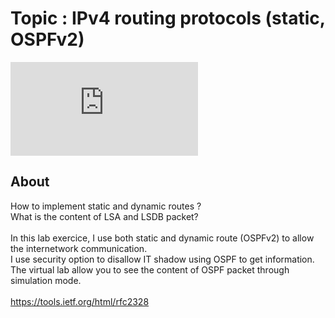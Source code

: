 # Topic : IPv4 routing protocols (static, OSPFv2) <br />
![alt tag](https://raw.githubusercontent.com/cedsam/Cisco-ICNDCertification/master/ipv4_routing/network_blueprint.pdf)
 <br />
## About <br />
How to implement static and dynamic routes ? <br />
What is the content of LSA and LSDB packet? <br />
 <br />
In this lab exercice, I use both static and dynamic route (OSPFv2) to allow the internetwork communication. <br />
I use security option to disallow IT shadow using OSPF to get information. <br />
The virtual lab allow you to see the content of OSPF packet through simulation mode. <br />
 <br />
https://tools.ietf.org/html/rfc2328